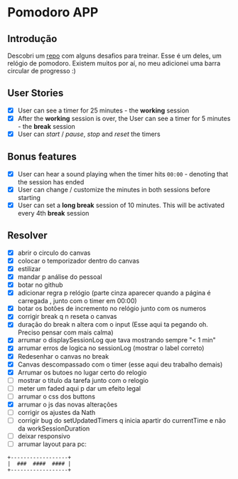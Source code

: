# Pomodoro APP

## Introdução

Descobri um [repo](https://www.youtube.com/watch?v=TNzCfgwIDCY) com alguns desafios para treinar. Esse é um deles, um relógio de pomodoro. Existem muitos por aí, no meu adicionei uma barra circular de progresso :)

## User Stories

-   [x] User can see a timer for 25 minutes - the **working** session
-   [x] After the **working** session is over, the User can see a timer for 5 minutes - the **break** session
-   [x] User can _start_ / _pause_, _stop_ and _reset_ the timers

## Bonus features

-   [x] User can hear a sound playing when the timer hits `00:00` - denoting that the session has ended
-   [x] User can change / customize the minutes in both sessions before starting
-   [x] User can set a **long break** session of 10 minutes. This will be activated every 4th **break** session

## Resolver

- [x] abrir o circulo do canvas
- [x] colocar o temporizador dentro do canvas
- [x] estilizar
- [x] mandar p análise  do pessoal
- [x] botar no github
- [x] adicionar regra p relógio (parte cinza aparecer quando a página é carregada , junto com o timer em 00:00)
- [x] botar os botões de incremento no relógio junto com os numeros
- [x] corrigir break q n reseta o canvas
- [x] duração do break n altera com o input (Esse aqui ta pegando oh. Preciso pensar com mais calma)
- [x] arrumar o displaySessionLog que tava mostrando sempre "< 1 min"
- [x] arrumar erros de logica no sessionLog (mostrar o label 
correto)
- [x] Redesenhar o canvas no break
- [x] Canvas descompassado com o timer (esse aqui deu trabalho demais)
- [x] Arrumar os butoes no lugar certo do relogio
- [ ] mostrar o titulo da tarefa junto com o relogio
- [ ] meter um faded aqui p dar um efeito legal
- [ ] arrumar o css dos buttons
- [x] arrumar o js das novas alterações
- [ ] corrigir os ajustes da Nath
- [ ] corrigir bug do setUpdatedTimers q inicia apartir do currentTime e não da workSessionDuration
- [ ] deixar responsivo
- [ ] arrumar layout para pc:

```
+------------------+
|  ###  ####  #### |
+------------------+
```